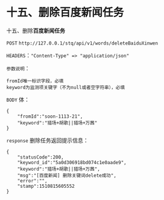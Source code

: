 # 十五、删除百度新闻任务

十五、删除**百度新闻任务**

`POST` `http://127.0.0.1/stq/api/v1/words/deleteBaiduXinwen`

`HEADERS`：`"Content-Type" => "application/json"`

`参数说明`：

```text
fromId唯一标识字段，必填
keyword为监测项关键字（不为null或者空字符串），必填
```

`BODY` 体：

```text
{
    "fromId":"soon-1113-21",
    "keyword":"猎场+胡歌||猎场+万茜"
}
```

`response` 删除任务返回提示信息：

```text
{
    "statusCode":200,
    "keyword_id":"5a0d306918bd074c1e0aade9",
    "keyword":"猎场+胡歌||猎场+万茜",
    "msg":"[百度新闻] 删除关键词delete成功",
    "error":"",
    "stamp":1510815605552
}
```


